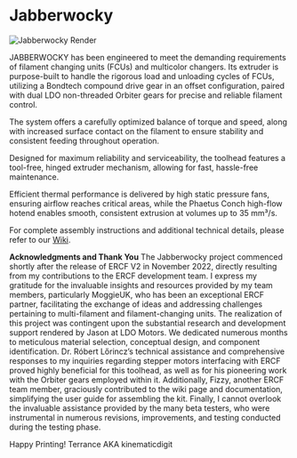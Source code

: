 # Jabberwocky

![Jabberwocky Render](https://github.com/kinematicdigit/Jabberwocky/blob/main/Images/JabberWocky_Render.png)

JABBERWOCKY has been engineered to meet the demanding requirements of filament changing units (FCUs) and multicolor changers. Its extruder is purpose-built to handle the rigorous load and unloading cycles of FCUs, utilizing a Bondtech compound drive gear in an offset configuration, paired with dual LDO non-threaded Orbiter gears for precise and reliable filament control.

The system offers a carefully optimized balance of torque and speed, along with increased surface contact on the filament to ensure stability and consistent feeding throughout operation.

Designed for maximum reliability and serviceability, the toolhead features a tool-free, hinged extruder mechanism, allowing for fast, hassle-free maintenance.

Efficient thermal performance is delivered by high static pressure fans, ensuring airflow reaches critical areas, while the Phaetus Conch high-flow hotend enables smooth, consistent extrusion at volumes up to 35 mm³/s.


For complete assembly instructions and additional technical details, please refer to our [Wiki](https://github.com/kinematicdigit/Jabberwocky/wiki).


**Acknowledgments and Thank You**
The Jabberwocky project commenced shortly after the release of ERCF V2 in November 2022, directly resulting from my contributions to the ERCF development team. I express my gratitude for the invaluable insights and resources provided by my team members, particularly MoggieUK, who has been an exceptional ERCF partner, facilitating the exchange of ideas and addressing challenges pertaining to multi-filament and filament-changing units. The realization of this project was contingent upon the substantial research and development support rendered by Jason at LDO Motors. We dedicated numerous months to meticulous material selection, conceptual design, and component identification. Dr. Róbert Lőrincz’s technical assistance and comprehensive responses to my inquiries regarding stepper motors interfacing with ERCF proved highly beneficial for this toolhead, as well as for his pioneering work with the Orbiter gears employed within it. Additionally, Fizzy, another ERCF team member, graciously contributed to the wiki page and documentation, simplifying the user guide for assembling the kit. Finally, I cannot overlook the invaluable assistance provided by the many beta testers, who were instrumental in numerous revisions, improvements, and testing conducted during the testing phase.&#x20;

Happy Printing!
Terrance AKA kinematicdigit
